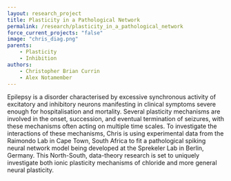 ```yaml
---
layout: research_project
title: Plasticity in a Pathological Network
permalink: /research/plasticity_in_a_pathological_network
force_current_projects: "false"
image: "chris_diag.png"
parents:
    - Plasticity
    - Inhibition
authors:
    - Christopher Brian Currin
    - Alex Notamember
---
```

Epilepsy is a disorder characterised by excessive synchronous activity of excitatory and inhibitory neurons manifesting in clinical symptoms severe enough for hospitalisation and mortality. Several plasticity mechanisms are involved in the onset, succession, and eventual termination of seizures, with these mechanisms often acting on multiple time scales. To investigate the interactions of these mechanisms, Chris is using experimental data from the Raimondo Lab in Cape Town, South Africa to fit a pathological spiking neural network model being developed at the Sprekeler Lab in Berlin, Germany. This North-South, data-theory research is set to uniquely investigate both ionic plasticity mechanisms of chloride and more general neural plasticity.
